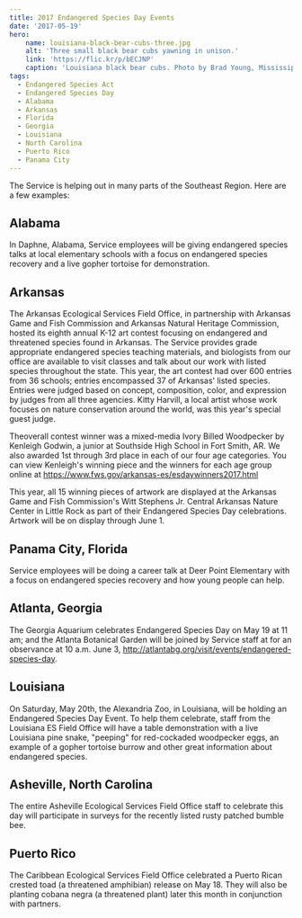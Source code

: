 ```yaml
---
title: 2017 Endangered Species Day Events
date: '2017-05-19'
hero:
    name: louisiana-black-bear-cubs-three.jpg
    alt: 'Three small black bear cubs yawning in unison.'
    link: 'https://flic.kr/p/bECJNP'
    caption: 'Louisiana black bear cubs. Photo by Brad Young, Mississippi Department of Wildlife, Fisheries and Parks.'
tags:
  - Endangered Species Act
  - Endangered Species Day
  - Alabama
  - Arkansas
  - Florida
  - Georgia
  - Louisiana
  - North Carolina
  - Puerto Rico
  - Panama City
---
```


The Service is helping out in many parts of the Southeast Region. Here are a few examples:

## Alabama

In Daphne, Alabama, Service employees will be giving endangered species talks at local elementary schools with a focus on endangered species recovery and a live gopher tortoise for demonstration.  

## Arkansas

The Arkansas Ecological Services Field Office, in partnership with Arkansas Game and Fish Commission and Arkansas Natural Heritage Commission, hosted its eighth annual K-12 art contest focusing on endangered and threatened species found in Arkansas. The Service provides  grade appropriate endangered species teaching materials, and biologists from our office are available to visit classes and talk about our work with listed species throughout the state. This year, the art contest had over 600 entries from 36 schools; entries encompassed 37 of Arkansas' listed species. Entries were judged based on concept, composition, color, and expression by judges from all three agencies. Kitty Harvill, a local artist whose work focuses on nature conservation around the world, was this year's special guest judge. 

Theoverall contest winner  was a mixed-media Ivory Billed Woodpecker by Kenleigh Godwin, a junior at Southside High School in Fort Smith, AR. We also awarded 1st through 3rd place in each of our four age categories. You can view Kenleigh's winning piece and the winners for each age group online at https://www.fws.gov/arkansas-es/esdaywinners2017.html

This year, all 15 winning pieces of artwork are displayed at the Arkansas Game and Fish Commission's Witt Stephens Jr. Central Arkansas Nature Center in Little Rock as part of their Endangered Species Day celebrations. Artwork will be on display through June 1.

## Panama City, Florida

Service employees will be doing a career talk at Deer Point Elementary with a focus on endangered species recovery and how young people can help.

## Atlanta, Georgia

The Georgia Aquarium celebrates Endangered Species Day on May 19 at 11 am; and the Atlanta Botanical Garden will be joined by Service staff at for an observance at 10 a.m. June 3, http://atlantabg.org/visit/events/endangered-species-day.

## Louisiana

On Saturday, May 20th, the Alexandria Zoo, in Louisiana, will be holding an Endangered Species Day Event. To help them celebrate, staff from the Louisiana ES Field Office will have a table demonstration with a live Louisiana pine snake, "peeping" for red-cockaded woodpecker eggs, an example of a gopher tortoise burrow and other great information about endangered species.

## Asheville, North Carolina

The entire Asheville Ecological Services Field Office staff to celebrate this day will participate in surveys for the recently listed rusty patched bumble bee.

## Puerto Rico

The Caribbean Ecological Services Field Office celebrated a Puerto Rican crested toad (a threatened amphibian) release on May 18.  They will also be planting cobana negra (a threatened plant) later this month in conjunction with partners.
